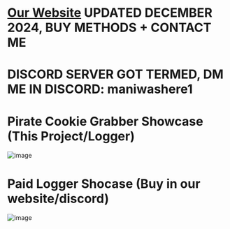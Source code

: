 # [Our Website](https://pirate-stealer.carrd.co) UPDATED DECEMBER 2024, BUY METHODS + CONTACT ME <br />
# DISCORD SERVER GOT TERMED, DM ME IN DISCORD: maniwashere1

# Pirate Cookie Grabber Showcase (This Project/Logger)
![image](https://github.com/Mani175/Pirate-Cookie-Grabber/assets/60432696/68100ff2-790f-4d36-91ab-25bd3ab79884)
# Paid Logger Shocase (Buy in our website/discord)
![image](https://github.com/user-attachments/assets/f71d514c-426d-4196-9a4f-78704d9c6975)

